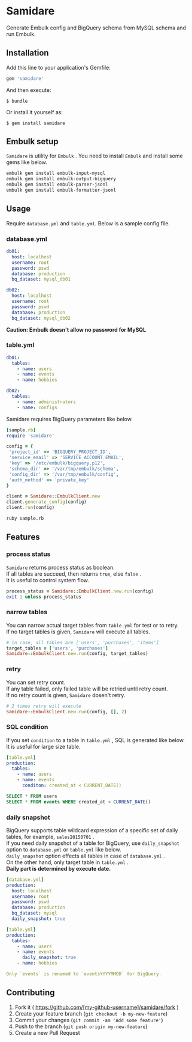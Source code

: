 # Samidare

Generate Embulk config and BigQuery schema from MySQL schema and run Embulk.

## Installation

Add this line to your application's Gemfile:

```ruby
gem 'samidare'
```

And then execute:

    $ bundle

Or install it yourself as:

    $ gem install samidare

## Embulk setup
`Samidare` is utility for `Embulk` .
You need to install `Embulk` and install some gems like below.

```bash
embulk gem install embulk-input-mysql
embulk gem install embulk-output-bigquery
embulk gem install embulk-parser-jsonl
embulk gem install embulk-formatter-jsonl
```

## Usage
Require `database.yml` and `table.yml`.
Below is a sample config file.

### database.yml
```yml
db01:
  host: localhost
  username: root
  password: pswd
  database: production
  bq_dataset: mysql_db01

db02:
  host: localhost
  username: root
  password: pswd
  database: production
  bq_dataset: mysql_db02

```

**Caution: Embulk doesn't allow no password for MySQL**

### table.yml
```yml
db01:
  tables:
    - name: users
    - name: events
    - name: hobbies

db02:
  tables:
    - name: administrators
    - name: configs
```

Samidare requires BigQuery parameters like below.

```ruby
[sample.rb]
require 'samidare'

config = {
 'project_id' => 'BIGQUERY_PROJECT_ID',
 'service_email' => 'SERVICE_ACCOUNT_EMAIL',
 'key' => '/etc/embulk/bigquery.p12',
 'schema_dir' => '/var/tmp/embulk/schema',
 'config_dir' => '/var/tmp/embulk/config',
 'auth_method' => 'private_key'
}

client = Samidare::EmbulkClient.new
client.generate_config(config)
client.run(config)
```

```bash
ruby sample.rb
```

## Features
### process status
`Samidare` returns process status as boolean.  
If all tables are succeed, then returns `true`, else `false` .  
It is useful to control system flow.

```ruby
process_status = Samidare::EmbulkClient.new.run(config)
exit 1 unless process_status
```

### narrow tables
You can narrow actual target tables from `table.yml` for test or to retry.  
If no target tables is given, `Samidare` will execute all tables.

```ruby
# in case, all tables are ['users', 'purchases', 'items']
target_tables = ['users', 'purchases']
Samidare::EmbulkClient.new.run(config, target_tables)
```

### retry
You can set retry count.  
If any table failed, only failed table will be retried until retry count.  
If no retry count is given, `Samidare` dosen't retry.

```ruby
# 2 times retry will execute
Samidare::EmbulkClient.new.run(config, [], 2)
```

### SQL condition
If you set `condition` to a table in `table.yml` , SQL is generated like below.  
It is useful for large size table.

```yml
[table.yml]
production:
  tables:
    - name: users
    - name: events
      conditon: created_at < CURRENT_DATE()
```

```sql
SELECT * FROM users
SELECT * FROM events WHERE created_at < CURRENT_DATE()
```

### daily snapshot
BigQuery supports table wildcard expression of a specific set of daily tables, for example, `sales20150701` .  
If you need daily snapshot of a table for BigQuery, use `daily_snapshot` option to `database.yml` or `table.yml` like below.  
`daily_snapshot` option effects all tables in case of  `database.yml` .  
On the other hand, only target table in `table.yml` .  
**Daily part is determined by execute date.**

```yml
[database.yml]
production:
  host: localhost
  username: root
  password: pswd
  database: production
  bq_dataset: mysql
  daily_snapshot: true
```

```yml
[table.yml]
production:
  tables:
    - name: users
    - name: events
      daily_snapshot: true
    - name: hobbies

Only `events` is renamed to `eventsYYYYMMDD` for BigQuery.
```

## Contributing

1. Fork it ( https://github.com/[my-github-username]/samidare/fork )
2. Create your feature branch (`git checkout -b my-new-feature`)
3. Commit your changes (`git commit -am 'Add some feature'`)
4. Push to the branch (`git push origin my-new-feature`)
5. Create a new Pull Request
